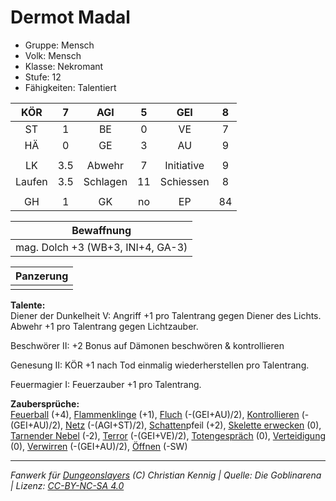 # Dermot Madal  
- Gruppe: Mensch  
- Volk: Mensch  
- Klasse: Nekromant  
- Stufe: 12  
- Fähigkeiten: Talentiert  


| KÖR | 7 | AGI | 5 | GEI | 8 |
| :-: | :-: | :-: | :-: | :-: | :-: |
| ST | 1 | BE | 0 | VE | 7 |
| HÄ | 0 | GE | 3 | AU | 9 |
|  |
| LK | 3.5 | Abwehr | 7 | Initiative | 9 |
| Laufen | 3.5 | Schlagen | 11 | Schiessen | 8 |
|  |
| GH | 1 | GK | no | EP | 84 |

| Bewaffnung |
| --- |
| mag. Dolch +3 (WB+3, INI+4, GA-3) |


| Panzerung |
| --- |
|  |


**Talente:**  
Diener der Dunkelheit V: Angriff +1 pro Talentrang gegen Diener des Lichts. Abwehr +1 pro Talentrang gegen Lichtzauber.

Beschwörer II: +2 Bonus auf Dämonen beschwören & kontrollieren

Genesung II: KÖR +1 nach Tod einmalig wiederherstellen pro Talentrang.

Feuermagier I: Feuerzauber +1 pro Talentrang.


**Zaubersprüche:**  
[Feuerball](/grw/zauber/feuerball.md) (+4), [Flammenklinge](/grw/zauber/flammenklinge.md) (+1), [Fluch](/grw/zauber/fluch.md) (-(GEI+AU)/2), [Kontrollieren](/grw/zauber/kontrollieren.md) (-(GEI+AU)/2), [Netz](/grw/zauber/netz.md) (-(AGI+ST)/2), [Schatten](/grw/zauber/schatten.md)pfeil (+2), [Skelette erwecken](/grw/zauber/skelette-erwecken.md) (0), [Tarnender Nebel](/grw/zauber/tarnender-nebel.md) (-2), [Terror](/grw/zauber/terror.md) (-(GEI+VE)/2), [Totengespräch](/grw/zauber/totengespraech.md) (0), [Verteidigung](/grw/zauber/verteidigung.md) (0), [Verwirren](/grw/zauber/verwirren.md) (-(GEI+AU)/2), [Öffnen](/grw/zauber/oeffnen.md) (-SW)




___
*Fanwerk für [Dungeonslayers](https://www.dungeonslayers.net/) (C) Christian Kennig | Quelle: Die Goblinarena | Lizenz: [CC-BY-NC-SA 4.0](https://creativecommons.org/licenses/by-nc-sa/4.0/deed.de)*